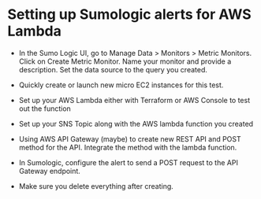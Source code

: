 # Setting up Sumologic alerts for AWS Lambda

- In the Sumo Logic UI, go to Manage Data > Monitors > Metric Monitors.
Click on Create Metric Monitor.
Name your monitor and provide a description.
Set the data source to the query you created.


- Quickly create or launch new micro EC2 instances for this test. 

- Set up your AWS Lambda either with Terraform or AWS Console to test out the function

- Set up your SNS Topic along with the AWS lambda function you created

- Using AWS API Gateway (maybe) to create new REST API and POST method for the API. Integrate the method with the lambda function. 

- In Sumologic, configure the alert to send a POST request to the API Gateway endpoint. 

- Make sure you delete everything after creating. 